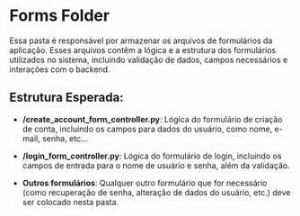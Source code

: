 # Forms Folder

Essa pasta é responsável por armazenar os arquivos de formulários da aplicação. Esses arquivos contêm a lógica e a estrutura dos formulários utilizados no sistema, incluindo validação de dados, campos necessários e interações com o backend.

## Estrutura Esperada:
- **/create_account_form_controller.py**: Lógica do formulário de criação de conta, incluindo os campos para dados do usuário, como nome, e-mail, senha, etc...

- **/login_form_controller.py**: Lógica do formulário de login, incluindo os campos de entrada para o nome de usuário e senha, além da validação.

- **Outros formulários**: Qualquer outro formulário que for necessário (como recuperação de senha, alteração de dados do usuário, etc.) deve ser colocado nesta pasta.